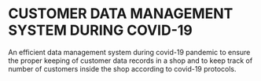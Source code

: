 # CUSTOMER DATA MANAGEMENT SYSTEM DURING COVID-19

An efficient data management system during covid-19 pandemic to ensure the proper keeping of customer data records in a shop and to keep track of number of customers inside the shop according to covid-19 protocols.
